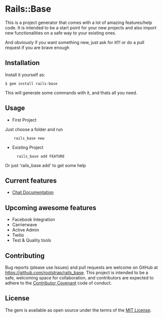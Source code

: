 # Rails::Base

This is a project generator that comes with a lot of amazing features/help code.
It is intended to be a start point for your new projects and also import new functionalities on a safe way to your existing ones.

And obviously if you want something new, just ask for it!!! or do a pull request if you are brave enough

## Installation

Install it yourself as:

    $ gem install rails-base

This will generate some commands with it, and thats all you need.

## Usage

* First Project

Just choose a folder and run
		
		rails_base new

* Existing Project


		rails_base add FEATURE

Or just 'rails_base add' to get some help


## Current features

* [Chat Documentation](./chat/README.md)

## Upcoming awesome features

* Facebook Integration
* Carrierwave
* Active Admin
* Twilio
* Test & Quality tools


## Contributing

Bug reports (please use Issues) and pull requests are welcome on GitHub at https://github.com/rootstrap/rails_base. This project is intended to be a safe, welcoming space for collaboration, and contributors are expected to adhere to the [Contributor Covenant](http://contributor-covenant.org) code of conduct.


## License

The gem is available as open source under the terms of the [MIT License](http://opensource.org/licenses/MIT).

